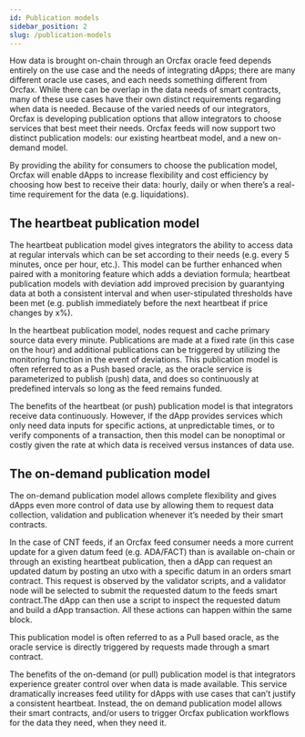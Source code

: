 ```yaml
---
id: Publication models
sidebar_position: 2
slug: /publication-models
---
```


How data is brought on-chain through an Orcfax oracle feed depends entirely on
the use case and the needs of integrating dApps; there are many different oracle
use cases, and each needs something different from Orcfax. While there can be
overlap in the data needs of smart contracts, many of these use cases have their
own distinct requirements regarding when data is needed. Because of the varied
needs of our integrators, Orcfax is developing publication options that allow
integrators to choose services that best meet their needs. Orcfax feeds will now
support two distinct publication models: our existing heartbeat model, and a new
on-demand model.

By providing the ability for consumers to choose the publication model, Orcfax
will enable dApps to increase flexibility and cost efficiency by choosing how
best to receive their data: hourly, daily or when there’s a real-time
requirement for the data (e.g. liquidations).

## The heartbeat publication model
The heartbeat publication model gives integrators the ability to access data at
regular intervals which can be set according to their needs (e.g. every 5
minutes, once per hour, etc.). This model can be further enhanced when paired
with a monitoring feature which adds a deviation formula; heartbeat publication
models with deviation add improved precision by guarantying data at both a
consistent interval and when user-stipulated thresholds have been met (e.g.
publish immediately before the next heartbeat if price changes by x%).

In the heartbeat publication model, nodes request and cache primary source data
every minute. Publications are made at a fixed rate (in this case on the hour)
and additional publications can be triggered by utilizing the monitoring
function in the event of deviations. This publication model is often referred to
as a Push based oracle, as the oracle service is parameterized to publish (push)
data, and does so continuously at predefined intervals so long as the feed
remains funded.

The benefits of the heartbeat (or push) publication model is that integrators
receive data continuously. However, if the dApp provides services which only
need data inputs for specific actions, at unpredictable times, or to verify
components of a transaction, then this model can be nonoptimal or costly given
the rate at which data is received versus instances of data use.

## The on-demand publication model
The on-demand publication model allows complete flexibility and gives dApps even
more control of data use by allowing them to request data collection, validation
and publication whenever it’s needed by their smart contracts.

In the case of CNT feeds, if an Orcfax feed consumer needs a more current update
for a given datum feed (e.g. ADA/FACT) than is available on-chain or through an
existing heartbeat publication, then a dApp can request an updated datum by
posting an utxo with a specific datum in an orders smart contract. This request
is observed by the validator scripts, and a validator node will be selected to
submit the requested datum to the feeds smart contract.The dApp can then use a
script to inspect the requested datum and build a dApp transaction. All these
actions can happen within the same block.

This publication model is often referred to as a Pull based oracle, as the
oracle service is directly triggered by requests made through a smart contract.

The benefits of the on-demand (or pull) publication model is that integrators
experience greater control over when data is made available. This service
dramatically increases feed utility for dApps with use cases that can’t justify
a consistent heartbeat. Instead, the on demand publication model allows their
smart contracts, and/or users to trigger Orcfax publication workflows for the
data they need, when they need it.

